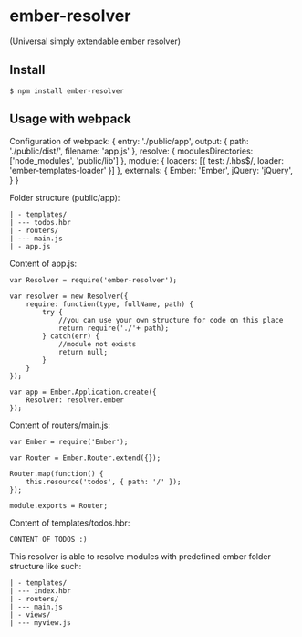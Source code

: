 # ember-resolver
(Universal simply extendable ember resolver)

## Install

    $ npm install ember-resolver


## Usage with webpack

Configuration of webpack:
	{
		entry:  './public/app',
		output: {
			path: './public/dist/',
			filename: 'app.js'
		},
		resolve: {
        	modulesDirectories: ['node_modules', 'public/lib']
    	},
    	module: {
    		loaders: [{
        		test: /\.hbs$/,
        		loader: 'ember-templates-loader'
        	}]
    	},
    	externals: {
    		Ember: 'Ember',
    		jQuery: 'jQuery',
    	}
    }

Folder structure (public/app):

	| - templates/
	| --- todos.hbr
	| - routers/
	| --- main.js
	| - app.js


Content of app.js:

	var Resolver = require('ember-resolver');

	var resolver = new Resolver({
		require: function(type, fullName, path) {
			try {
				//you can use your own structure for code on this place
				return require('./'+ path);	
			} catch(err) {
				//module not exists
				return null;
			}
		}
	});

	var app = Ember.Application.create({
		Resolver: resolver.ember
	});


Content of routers/main.js:

	var Ember = require('Ember');

	var Router = Ember.Router.extend({});

	Router.map(function() {
		this.resource('todos', { path: '/' });
	});

	module.exports = Router;


Content of templates/todos.hbr:

	CONTENT OF TODOS :)	

This resolver is able to resolve modules with predefined ember folder structure like such:

	| - templates/
	| --- index.hbr
	| - routers/
	| --- main.js
	| - views/
	| --- myview.js